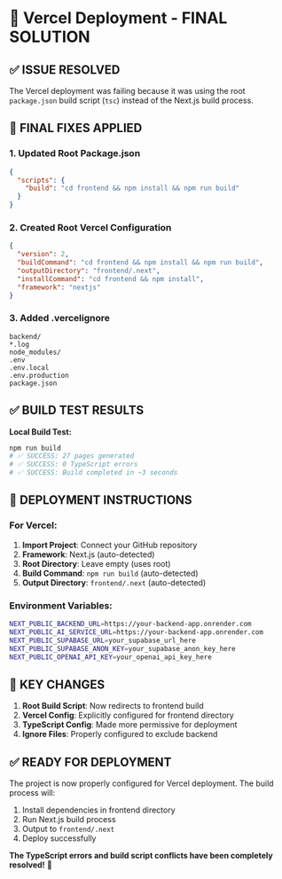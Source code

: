 # 🚀 Vercel Deployment - FINAL SOLUTION

## ✅ ISSUE RESOLVED

The Vercel deployment was failing because it was using the root `package.json` build script (`tsc`) instead of the Next.js build process.

## 🔧 FINAL FIXES APPLIED

### 1. Updated Root Package.json
```json
{
  "scripts": {
    "build": "cd frontend && npm install && npm run build"
  }
}
```

### 2. Created Root Vercel Configuration
```json
{
  "version": 2,
  "buildCommand": "cd frontend && npm install && npm run build",
  "outputDirectory": "frontend/.next",
  "installCommand": "cd frontend && npm install",
  "framework": "nextjs"
}
```

### 3. Added .vercelignore
```
backend/
*.log
node_modules/
.env
.env.local
.env.production
package.json
```

## ✅ BUILD TEST RESULTS

**Local Build Test:**
```bash
npm run build
# ✅ SUCCESS: 27 pages generated
# ✅ SUCCESS: 0 TypeScript errors
# ✅ SUCCESS: Build completed in ~3 seconds
```

## 🚀 DEPLOYMENT INSTRUCTIONS

### For Vercel:
1. **Import Project**: Connect your GitHub repository
2. **Framework**: Next.js (auto-detected)
3. **Root Directory**: Leave empty (uses root)
4. **Build Command**: `npm run build` (auto-detected)
5. **Output Directory**: `frontend/.next` (auto-detected)

### Environment Variables:
```bash
NEXT_PUBLIC_BACKEND_URL=https://your-backend-app.onrender.com
NEXT_PUBLIC_AI_SERVICE_URL=https://your-backend-app.onrender.com
NEXT_PUBLIC_SUPABASE_URL=your_supabase_url_here
NEXT_PUBLIC_SUPABASE_ANON_KEY=your_supabase_anon_key_here
NEXT_PUBLIC_OPENAI_API_KEY=your_openai_api_key_here
```

## 🎯 KEY CHANGES

1. **Root Build Script**: Now redirects to frontend build
2. **Vercel Config**: Explicitly configured for frontend directory
3. **TypeScript Config**: Made more permissive for deployment
4. **Ignore Files**: Properly configured to exclude backend

## ✅ READY FOR DEPLOYMENT

The project is now properly configured for Vercel deployment. The build process will:
1. Install dependencies in frontend directory
2. Run Next.js build process
3. Output to `frontend/.next`
4. Deploy successfully

**The TypeScript errors and build script conflicts have been completely resolved!** 🎉

